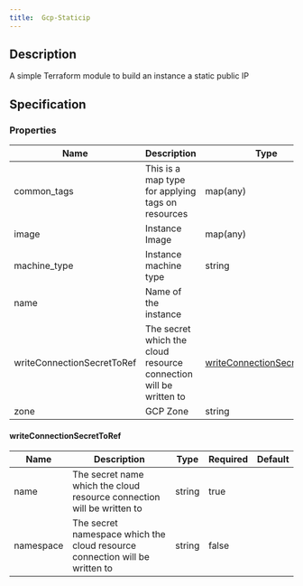 ```yaml
---
title:  Gcp-Staticip
---
```


## Description

A simple Terraform module to build an instance a static public IP

## Specification


### Properties

 Name | Description | Type | Required | Default 
 ------------ | ------------- | ------------- | ------------- | ------------- 
 common_tags | This is a map type for applying tags on resources | map(any) | true |  
 image | Instance Image | map(any) | false |  
 machine_type | Instance machine type | string | false |  
 name | Name of the instance |  | false |  
 writeConnectionSecretToRef | The secret which the cloud resource connection will be written to | [writeConnectionSecretToRef](#writeConnectionSecretToRef) | false |  
 zone | GCP Zone | string | false |  


#### writeConnectionSecretToRef

 Name | Description | Type | Required | Default 
 ------------ | ------------- | ------------- | ------------- | ------------- 
 name | The secret name which the cloud resource connection will be written to | string | true |  
 namespace | The secret namespace which the cloud resource connection will be written to | string | false |  
